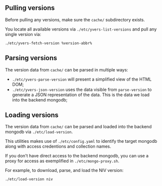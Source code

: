## Pulling versions

Before pulling any versions, make sure the `cache/` subdirectory exists.

You locate all available versions via `./etc/yvers-list-versions` and pull any
single version via:
```
./etc/yvers-fetch-version %version-abbr%
```

## Parsing versions

The version data from `cache/` can be parsed in multiple ways:
- `./etc/yvers-parse-version` will present a simplified view of the HTML DOM;
- `./etc/yvers-json-version` uses the data visible from `parse-version` to
  generate a JSON representation of the data. This is the data we load into the
  backend mongodb;

## Loading versions

The version data from `cache/` can be parsed and loaded into the backend
mongodb via `./etc/load-version`.

This utilities makes use of `./etc/config.yaml` to identify the target mongodb
along with access credentions and collection names.

If you don't have direct access to the backend mongodb, you can use a proxy for
access as exemplified in `./etc/mongo-proxy.sh`.


For example, to download, parse, and load the NIV version:
```
./etc/load-version niv
```
